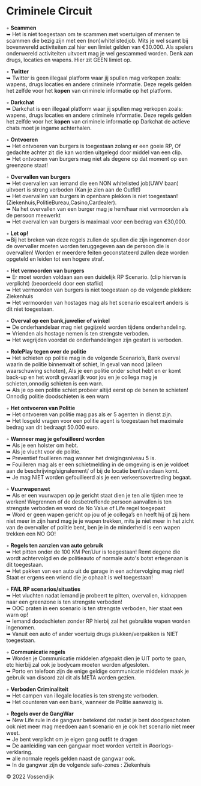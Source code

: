 # Criminele Circuit

◦ <b>Scammen</b></br>
     ➥ Het is niet toegestaan om te scammen met voertuigen of mensen te scammen die bezig zijn met een (non)whitelistedjob. Mits je wel scamt bij bovenwereld activiteiten zal hier een limiet gelden van €30.000. Als spelers onderwereld activiteiten uitvoert mag je wel gescammed worden. Denk aan drugs, locaties en wapens. Hier zit GEEN limiet op.

◦ <b>Twitter</b></br>
     ➥ Twitter is geen illegaal platform waar jij spullen mag verkopen zoals: wapens, drugs locaties en andere criminele informatie. Deze regels gelden het zelfde voor het <b>kopen</b> van criminele informatie op het platform.

◦ <b>Darkchat</b></br>
     ➥ Darkchat is een illegaal platform waar jij spullen mag verkopen zoals: wapens, drugs locaties en andere criminele informatie. Deze regels gelden het zelfde voor het <b>kopen</b> van criminele informatie op Darkchat de actieve chats moet je ingame achterhalen. 

◦ <b>Ontvoeren</b> <br>
     ➥ Het ontvoeren van burgers is toegestaan zolang er een goeie RP, Of gedachte achter zit die kan worden uitgelegd door middel van een clip. <br>
     ➥ Het ontvoeren van burgers mag niet als degene op dat moment op een greenzone staat!<br>

◦ <b>Overvallen van burgers</b> <br>
     ➥ Het overvallen van iemand die een NON whitelisted job(UWV baan) uitvoert is streng verboden (Kan je zien aan de Outfit!)<br> 
     ➥ Het overvallen van burgers in openbare plekken is niet toegestaan! (Ziekenhuis,PolitieBureau,Casino,Cardealer). <br>
     ➥ Na het overvallen van een burger mag je hem/haar niet vermoorden als de persoon meewerkt<br>
     ➥ Het overvallen van burgers is maximaal voor een bedrag van €30,000.<br>

◦ <b>Let op!</b><br>
     ➥Bij het breken van deze regels zullen de spullen die zijn ingenomen door de overvaller moeten worden teruggegeven aan de persoon die is overvallen! Worden er meerdere feiten geconstateerd zullen deze worden opgeteld en leiden tot een hogere straf.<br>

◦ <b>Het vermoorden van burgers</b><br>
     ➥ Er moet worden voldaan aan een duidelijk RP Scenario. (clip hiervan is verplicht) (beoordeeld door een staflid)<br> 
     ➥ Het vermoorden van burgers is niet toegestaan op de volgende plekken:
        Ziekenhuis <br>
     ➥ Het vermoorden van hostages mag als het scenario escaleert anders is dit niet toegestaan.<br> 

◦ <b>Overval op een bank,juwelier of winkel</b> <br>
     ➥ De onderhandelaar mag niet gegijzeld worden tijdens onderhandeling.<br>
     ➥ Vrienden als hostage nemen is ten strengste verboden.<br>
     ➥ Het wegrijden voordat de onderhandelingen zijn gestart is verboden.<br>

◦ <b>RolePlay tegen over de politie</b><br>
     ➥ Het schieten op politie mag in de volgende Scenario’s, Bank overval waarin de politie binnenvalt of schiet, In geval van nood (alleen waarschuwing schoten),           Als je een politie onder schot hebt en er komt back-up en het wordt gevaarlijk voor jou en je collega mag je schieten,onnodig schieten is een warn.<br> 
     ➥ Als je op een politie schiet probeer altijd eerst op de benen te schieten! Onnodig politie doodschieten is een warn <br>

◦ <b>Het ontvoeren van Politie</b><br>
     ➥ Het ontvoeren van politie mag pas als er 5 agenten in dienst zijn. <br>
     ➥ Het losgeld vragen voor een politie agent is toegestaan het maximale bedrag van dit bedraagt 50.000 euro. <br>

◦ <b>Wanneer mag je gefouilleerd worden</b><br>
     ➥ Als je een holster om hebt.<br>
     ➥ Als je vlucht voor de politie.<br>
     ➥ Preventief fouilleren mag wanner het dreigingsniveau 5 is.<br>
     ➥ Fouilleren mag als er een schietmelding in de omgeving is en je voldoet aan de beschrijving/signalement/ of bij de locatie bent/vandaan komt.<br>
     ➥ Je mag NIET worden gefouilleerd als je een verkeersovertreding begaat.<br>

◦ <b>Vuurwapenwet</b> <br>
     ➥ Als er een vuurwapen op je gericht staat dien je ten alle tijden mee te werken! Wegrennen of de desbetreffende persoon aanvallen is ten strengste verboden en           word de No Value of Life regel toegepast<br>
     ➥ Word er geen wapen gericht op jou of je collega’s en heeft hij of zij hem niet meer in zijn hand mag je je wapen trekken, mits je niet meer in het zicht van de        overvaller of politie bent, ben je in de minderheid is een wapen trekken een NO GO! <br>

◦ <b>Regels ten aanzien van auto gebruik</b> <br>
     ➥ Het pitten onder de 100 KM Per/Uur is toegestaan! Remt degene die wordt achtervolgd en de politieauto of normale auto's botst ertegenaan is dit toegestaan.<br> 
     ➥ Het pakken van een auto uit de garage in een achtervolging mag niet! Staat er ergens een vriend die je ophaalt is wel toegestaan! <br>

◦ <b>FAIL RP scenarios/situaties</b>     <br>
     ➥ Het vluchten nadat iemand je probeert te pitten, overvallen, kidnappen naar een greenzone is ten strengste verboden! <br>
     ➥  OOC praten in een scenario is ten strengste verboden, hier staat een warn op! <br>
     ➥  Iemand doodschieten zonder RP hierbij zal het gebruikte wapen worden ingenomen.<br>
     ➥  Vanuit een auto of ander voertuig drugs plukken/verpakken is NIET toegestaan.<br>

◦ <b>Communicatie regels</b><br>
     ➥ Worden je Communicatie middelen afgepakt dien je UIT porto te gaan, etc hierbij zal ook je bodycam moeten worden afgesloten.<br>
     ➥ Porto en telefoon zijn de enige geldige communicatie middelen maak je gebruik van discord zal dit als META worden gezien. <br>

◦ <b>Verboden Criminaliteit</b><br>
     ➥ Het campen van illegale locaties is ten strengste verboden.<br>
     ➥ Het counteren van een bank, wanneer de Politie aanwezig is.<br>
     

◦ <b>Regels over de GangWar</b> <br>
     ➥ New Life rule in de gangwar betekend dat nadat je bent doodgeschoten ook niet meer mag meedoen aan t scenario en je ook het scenario niet meer weet.<br>
     ➥ Je bent verplicht om je eigen gang outfit te dragen<br>
     ➥ De aanleiding van een gangwar moet worden vertelt in #oorlogs-verklaring.<br>
     ➥ alle normale regels gelden naast de gangwar ook.<br>
     ➥ In de gangwar zijn de volgende safe-zones : Ziekenhuis<br>




© 2022 Vossendijk
